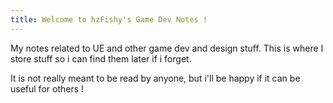 ```yaml
---
title: Welcome to hzFishy's Game Dev Notes !
---
```

My notes related to UE and other game dev and design stuff.
This is where I store stuff so i can find them later if i forget.

It is not really meant to be read by anyone, but i'll be happy if it can be useful for others !